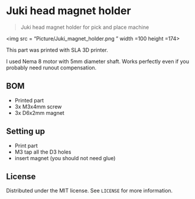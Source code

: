 # Juki head magnet holder
> Juki head magnet holder for pick and place machine

<img src = “Picture/Juki_magnet_holder.png ” width =100 height =174>


This part was printed with SLA 3D printer.

I used Nema 8 motor with 5mm diameter shaft.
Works perfectly even if you probably need runout compensation.

## BOM
- Printed part
- 3x M3x4mm screw
- 3x D6x2mm magnet

## Setting up

- Print part
- M3 tap all the D3 holes
- insert magnet (you should not need glue)

## License

Distributed under the MIT license. See ``LICENSE`` for more information.

